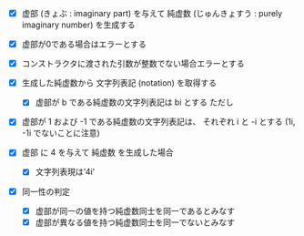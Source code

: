 - [x] 虚部 (きょぶ : imaginary part) を与えて 純虚数 (じゅんきょすう : purely imaginary number) を生成する

- [x] 虚部が0である場合はエラーとする
- [x] コンストラクタに渡された引数が整数でない場合エラーとする

- [x] 生成した純虚数から 文字列表記 (notation) を取得する
  - [x] 虚部が b である純虚数の文字列表記は bi とする
ただし
- [x] 虚部が 1 および -1 である純虚数の文字列表記は、 それぞれ i と -i とする (1i, -1i でないことに注意)
- [x] 虚部 に 4 を与えて 純虚数 を生成した場合
  - [x] 文字列表現は'4i'


- [x] 同一性の判定
  - [x] 虚部が同一の値を持つ純虚数同士を同一であるとみなす
  - [x] 虚部が異なる値を持つ純虚数同士を同一でないとみなす
